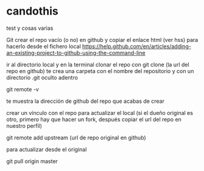 # candothis
test y cosas varias


Git
crear el repo vacío (o no) en github y copiar el enlace html (ver hss)
para hacerlo desde el fichero local https://help.github.com/en/articles/adding-an-existing-project-to-github-using-the-command-line

ir al directorio local y en la terminal clonar el repo con
git clone (la url del repo en github)
te crea una carpeta con el nombre del repositorio y con un directorio .git oculto adentro

git remote -v

te muestra la dirección de github del repo que acabas de crear

crear un vínculo con el repo para actualizar el local (si el dueño original es otro, primero hay que hacer un fork, después copiar el url del repo en nuestro perfil)

git remote add upstream (url de repo original en github)

para actualizar desde el original

git pull origin master
